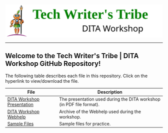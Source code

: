 <div class="header"align="center">
<img src="Tech_Tribe_logo.svg">
<hr/>
 </div>


## Welcome to the Tech Writer's Tribe | DITA Workshop GitHub Repository!
The following table describes each file in this repository. Click on the hyperlink to view/download the file.


|File | Description |
|------------|-------------|
|[DITA Workshop Presentation](DITA_Workshop.pdf)| The presentation used during the DITA workshop (in PDF file format).
|[DITA Workshop Webhelp](DITA_Workshop_WebHelp.zip)| Archive of the Webhelp used during the workshop.
|[Sample Files](sample_files.zip)| Sample files for practice.
